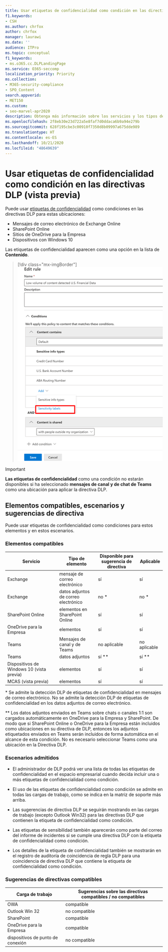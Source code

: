 ```yaml
---
title: Usar etiquetas de confidencialidad como condición en las directivas DLP (vista previa)
f1.keywords:
- CSH
ms.author: chrfox
author: chrfox
manager: laurawi
ms.date: ''
audience: ITPro
ms.topic: conceptual
f1_keywords:
- ms.o365.cc.DLPLandingPage
ms.service: O365-seccomp
localization_priority: Priority
ms.collection:
- M365-security-compliance
- SPO_Content
search.appverid:
- MET150
ms.custom:
- seo-marvel-apr2020
description: Obtenga más información sobre los servicios y los tipos de elementos en los que puede usar etiquetas de sensibilidad como condiciones en directivas DLP
ms.openlocfilehash: 2f8eb30e23d722a5e8faf7d0ddaca6b9a94e279b
ms.sourcegitcommit: 628f195cbe3c00910f7350d8b09997a675dde989
ms.translationtype: HT
ms.contentlocale: es-ES
ms.lasthandoff: 10/21/2020
ms.locfileid: "48649639"
---
```

# <a name="use-sensitivity-labels-as-conditions-in-dlp-policies-preview"></a>Usar etiquetas de confidencialidad como condición en las directivas DLP (vista previa)

Puede usar [etiquetas de confidencialidad](sensitivity-labels.md) como condiciones en las directivas DLP para estas ubicaciones:

- Mensajes de correo electrónico de Exchange Online
- SharePoint Online
- Sitios de OneDrive para la Empresa
- Dispositivos con Windows 10

Las etiquetas de confidencialidad aparecen como una opción en la lista de **Contenido**.

> [!div class="mx-imgBorder"]
> ![etiqueta de confidencialidad como una condición](../media/dlp-sensitivity-label-as-a-condition.png)

> [!IMPORTANT]
> **Las etiquetas de confidencialidad** como una condición no estarán disponibles si ha seleccionado **mensajes de canal y de chat de Teams** como una ubicación para aplicar la directiva DLP.


## <a name="supported-items-scenarios-and-policy-tips"></a>Elementos compatibles, escenarios y sugerencias de directiva

Puede usar etiquetas de confidencialidad como condiciones para estos elementos y en estos escenarios.

### <a name="supported-items"></a>Elementos compatibles

|Servicio  |Tipo de elemento  |Disponible para sugerencia de directiva  |Aplicable  |
|---------|---------|---------|---------|
|Exchange    |mensaje de correo electrónico         |sí         |sí         |
|Exchange    |datos adjuntos de correo electrónico         |no *         |no *         |
|SharePoint Online     |elementos en SharePoint Online         |sí         |sí         |
|OneDrive para la Empresa     |elementos         |sí         |sí         |
|Teams     |Mensajes de canal y de Teams         |no aplicable         |no aplicable         |
|Teams     |datos adjuntos         |sí **         |sí **         |
|Dispositivos de Windows 10 (vista previa)     |elementos         |sí         |sí         |
|MCAS (vista previa) |elementos         |sí         |sí         |

\* Se admite la detección DLP de etiquetas de confidencialidad en mensajes de correo electrónico. No se admite la detección DLP de etiquetas de confidencialidad en los datos adjuntos de correo electrónico.

\** Los datos adjuntos enviados en Teams sobre chats o canales 1:1 son cargados automáticamente en OneDrive para la Empresa y SharePoint. De modo que si SharePoint Online o OneDrive para la Empresa están incluidos como ubicaciones en su directiva de DLP, entonces los adjuntos etiquetados enviados en Teams serán incluidos de forma automática en el alcance de esta condición. No es necesario seleccionar Teams como una ubicación en la Directiva DLP.

### <a name="supported-scenarios"></a>Escenarios admitidos

- El administrador de DLP podrá ver una lista de todas las etiquetas de confidencialidad en el espacio empresarial cuando decida incluir una o más etiquetas de confidencialidad como condición.

- El uso de las etiquetas de confidencialidad como condición se admite en todas las cargas de trabajo, como se indica en la matriz de soporte más arriba.

- Las sugerencias de directiva DLP se seguirán mostrando en las cargas de trabajo (excepto Outlook Win32) para las directivas DLP que contienen la etiqueta de confidencialidad como condición.

- Las etiquetas de sensibilidad también aparecerán como parte del correo del informe de incidentes si se cumple una directiva DLP con la etiqueta de confidencialidad como condición.

- Los detalles de la etiqueta de confidencialidad también se mostrarán en el registro de auditoría de coincidencia de regla DLP para una coincidencia de directiva DLP que contiene la etiqueta de confidencialidad como condición.


### <a name="support-policy-tips"></a>Sugerencias de directivas compatibles


|Carga de trabajo  |Sugerencias sobre las directivas compatibles / no compatibles  |
|---------|---------|
|OWA |    compatible     |
|Outlook Win 32    |  no compatible       |
|SharePoint   |   compatible      |
|OneDrive para la Empresa    |    compatible     |
|dispositivos de punto de conexión   |  no compatible       |
